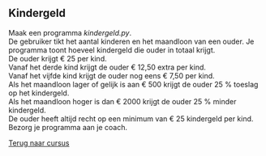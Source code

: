 ## Kindergeld

Maak een programma _kindergeld.py_.\
De gebruiker tikt het aantal kinderen en het maandloon van een ouder. Je
programma toont hoeveel kindergeld die ouder in totaal krijgt.\
De ouder krijgt € 25 per kind.\
Vanaf het derde kind krijgt de ouder € 12,50 extra per kind.\
Vanaf het vijfde kind krijgt de ouder nog eens € 7,50 per kind.\
Als het maandloon lager of gelijk is aan € 500 krijgt de ouder 25 %
toeslag op het kindergeld.\
Als het maandloon hoger is dan € 2000 krijgt de ouder 25 % minder
kindergeld.\
De ouder heeft altijd recht op een minimum van € 25 kindergeld per
kind.\
Bezorg je programma aan je coach.

[Terug naar cursus](/15_nesten.html)